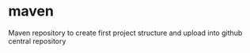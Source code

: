 # maven
Maven repository to create first project structure and upload into github central repository
